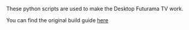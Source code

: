 These python scripts are used to make the Desktop Futurama TV work.

You can find the original build guide [here](https://withrow.io/simpsons-tv-build-guide)
